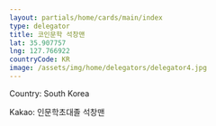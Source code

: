 ```yaml
---
layout: partials/home/cards/main/index
type: delegator
title: 코인문학 석창맨
lat: 35.907757
lng: 127.766922
countryCode: KR
image: /assets/img/home/delegators/delegator4.jpg
---
```


Country: South Korea

Kakao: 인문학초대졸 석창맨
